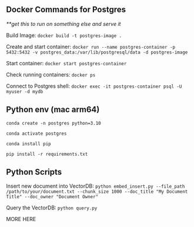 ## Docker Commands for Postgres

_**get this to run on something else and serve it_

Build Image:
`docker build -t postgres-image .`

Create and start container:
`docker run --name postgres-container -p 5432:5432 -v postgres_data:/var/lib/postgresql/data -d postgres-image`

Start container:
`docker start postgres-container`

Check running containers:
`docker ps`

Connect to Postgres shell:
`docker exec -it postgres-container psql -U myuser -d mydb`

## Python env (mac arm64)

`conda create -n postgres python=3.10`

`conda activate postgres`

`conda install pip`

`pip install -r requirements.txt`

## Python Scripts

Insert new document into VectorDB:
`python embed_insert.py --file_path /path/to/your/document.txt --chunk_size 1000 --doc_title "My Document Title" --doc_owner "Document Owner"`

Query the VectorDB:
`python query.py`

MORE HERE